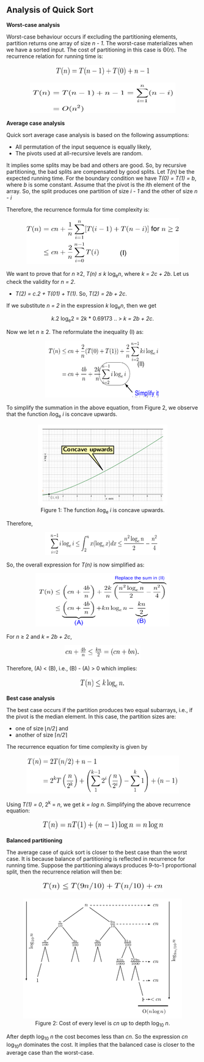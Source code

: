 ## Analysis of Quick Sort

<strong>Worst-case analysis</strong>

Worst-case behaviour occurs if excluding the partitioning elements, partition returns one array
of size <i>n - 1</i>. The worst-case materializes when we have a sorted input. The cost of 
partitioning in this case is &Theta;(<i>n</i>). The recurrence relation for running time is:
<p style="text-align:center">
  <img src="../images/quickSortWorstcase.png" width="250" height="30">
</p>

<p style="text-align:center">
  <img src="../images/quickSortWorstcase2.png" width="380" height="80">
</p>


<strong>Average case analysis</strong>

Quick sort average case analysis is based on the following assumptions:

- All permutation of the input sequence is equally likely, 
- The pivots used at all-recursive levels are random.

It implies some splits may be bad and others are good. So, by recursive partitioning, the bad 
splits are compensated by good splits. Let <i>T(n)</i> be the expected running time. For the 
boundary condition we have <i>T(0) = T(1) = b</i>, where <i>b</i> is some constant. Assume that
the pivot is the <i>i</i>th element of the array. So, the split produces one partition of size
<i>i - 1</i> and the other of size <i>n - i</i>

Therefore, the recurrence formula for time complexity is:
<p style="text-align:center">
  <img src="../images/quickSortRecurrenceEqn1.png" width="400" height="120">
</p>
We want to prove that for <i>n</i> &ge;2, <i>T(n) &le; k</i> log<sub>e</sub><i>n</i>, where 
<i> k = 2c + 2b</i>. Let us check the validity for <i>n = 2</i>. 

- <i>T(2) = c.2 + T(01) + T(1)</i>. So, <i>T(2) = 2b + 2c</i>.

If we substitute <i>n = 2</i> in the expression <i>k</i> log<sub>e</sub><i>n</i>, then we get
<p style="text-align:center">
   <i>k</i>.2 log<sub>e</sub>2 = 2<i>k</i> * 0.69173 .. > <i>k = 2b + 2c</i>.
</p>
Now we let <i>n</i> &ge; 2. The reformulate the inequality (I) as:
<p style="text-align:center">
  <img src="../images/quickSortRecEq1.png" width="300" height="150">
</p>
To simplify the summation in the above equation, from Figure 2, we observe that the function 
<i>i</i>log<sub>e</sub><i> i</i> is concave upwards. 
<p style="text-align:center">
  <img src="../images/xlogxpic.png">
  <br>
  Figure 1: The function <i>i</i>log<sub>e</sub><i> i</i> is concave upwards. 
</p>
Therefore,
<p style="text-align:center">
  <img src="../images/quickSortSumSimplify.png" width="300" height="60">
</p> 
So, the overall expression for <i>T(n)</i> is now simplified as:
<p style="text-align:center">
  <img src="../images/quickSortRecEq2.png" width="350" height="140">
</p> 
For <i>n</i> &ge; 2 and <i>k = 2b + 2c</i>,
<p style="text-align:center">
  <img src="../images/quickSortSimplify2.png" width="200" height="35">
</p>
Therefore, (A) &lt; (B), i.e., (B) - (A) &gt; 0 which implies:
<p style="text-align:center">
  <img src="../images/quickSortSimplify3.png" width="120" height="30">
</p>

<strong>Best case analysis</strong>

The best case occurs if the partition produces two equal subarrays, i.e., if the pivot is
the median element. In this case, the partition sizes are:

- one of size &lfloor;<i>n/2</i>&rfloor; and 
- another of size &lceil;<i>n/2</i>&rceil;

The recurrence equation for time complexity is given by

<p style="text-align:center">
  <img src="../images/quickSortBestcase1.png" width="400" height="100">
</p>
Using <i>T(1) = 0</i>, 2<sup>k</sup> = <i>n</i>, we get <i>k = log n</i>. Simplifying the above
recurrence equation:
<p style="text-align:center">
  <img src="../images/quickSortBestcase2.png" width="320" height="30">
</p>


<strong>Balanced partitioning</strong>

The average case of quick sort is closer to the best case than the worst case. It is because balance
of partitioning is reflected in recurrence for running time. Suppose the partitioning always produces
9-to-1 proportional split, then the recurrence relation will then be:
<p style="text-align:center">
  <img src="../images/quickSortBalancedcase1.png" width="320" height="30">
</p>


<p style="text-align:center">
  <img src="../images/quickSortRecursionTree.png">
  <br>
  Figure 2: Cost of every level is <i>cn</i> up to depth log<sub>10</sub> <i>n</i>. 
</p>

After depth log<sub>10</sub> <i>n</i> the cost becomes less than <i>cn</i>. So the 
expression <i>cn</i> log<sub>10</sub><i>n</i> dominates the cost. It implies that the balanced case is
closer to the average case than the worst-case. 

